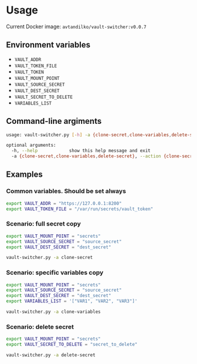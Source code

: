 # Usage

Current Docker image: `avtandilko/vault-switcher:v0.0.7`

## Environment variables

* `VAULT_ADDR`
* `VAULT_TOKEN_FILE`
* `VAULT_TOKEN`
* `VAULT_MOUNT_POINT`
* `VAULT_SOURCE_SECRET`
* `VAULT_DEST_SECRET`
* `VAULT_SECRET_TO_DELETE`
* `VARIABLES_LIST`

## Command-line argiments

```sh
usage: vault-switcher.py [-h] -a {clone-secret,clone-variables,delete-secret}

optional arguments:
  -h, --help            show this help message and exit
  -a {clone-secret,clone-variables,delete-secret}, --action {clone-secret,clone-variables,delete-secret}
```

## Examples

### Common variables. Should be set always

```sh
export VAULT_ADDR = "https://127.0.0.1:8200"
export VAULT_TOKEN_FILE = "/var/run/secrets/vault_token"
```

### Scenario: full secret copy

```sh
export VAULT_MOUNT_POINT = "secrets"
export VAULT_SOURCE_SECRET = "source_secret"
export VAULT_DEST_SECRET = "dest_secret"

vault-switcher.py -a clone-secret
```

### Scenario: specific variables copy

```sh
export VAULT_MOUNT_POINT = "secrets"
export VAULT_SOURCE_SECRET = "source_secret"
export VAULT_DEST_SECRET = "dest_secret"
export VARIABLES_LIST = '["VAR1", "VAR2", "VAR3"]'

vault-switcher.py -a clone-variables
```

### Scenario: delete secret

```sh
export VAULT_MOUNT_POINT = "secrets"
export VAULT_SECRET_TO_DELETE = "secret_to_delete"

vault-switcher.py -a delete-secret
```
